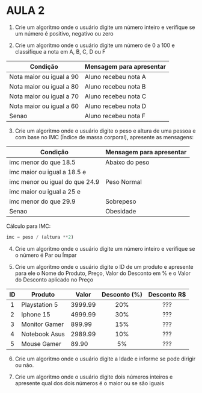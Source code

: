 # AULA 2

1. Crie um algoritmo onde o usuário digite um número inteiro e verifique se um número é positivo, negativo ou zero

2. Crie um algoritmo onde o usuário digite um número de 0 a 100 e classifique a nota em A, B, C, D ou F

  | Condição                 | Mensagem para apresentar |
  | ------------------------ | ------------------------ |
  | Nota maior ou igual a 90 | Aluno recebeu nota A     |
  | Nota maior ou igual a 80 | Aluno recebeu nota B     |
  | Nota maior ou igual a 70 | Aluno recebeu nota C     |
  | Nota maior ou igual a 60 | Aluno recebeu nota D     |
  | Senao                    | Aluno recebeu nota F     |


3. Crie um algoritmo onde o usuário digite o peso e altura de uma pessoa e com base no IMC (Índice de massa corporal), apresente as mensagens:

  | Condição                       | Mensagem para apresentar |
  | ------------------------------ | ------------------------ |
  | imc menor do que 18.5          | Abaixo do peso           |
  | imc maior ou igual a 18.5 e 
    imc menor ou igual do que 24.9 | Peso Normal              |
  | imc maior ou igual a 25 e 
    imc menor do que 29.9          | Sobrepeso                |
  | Senao                          | Obesidade                |


Cálculo para IMC:
```python
imc = peso / (altura **2)
```

4. Crie um algoritmo onde o usuário digite um número inteiro e verifique se o número é Par ou Ímpar

5. Crie um algoritmo onde o usuário digite o ID de um produto e apresente para ele o Nome do Produto, Preço, Valor do Desconto em % e o Valor do Desconto aplicado no Preço


  | ID   | Produto       | Valor   | Desconto (%) | Desconto R$ |
  | :--: | ------------- | ------- | :----------: | :---------: |
  | 1    | Playstation 5 | 3999.99 | 20%          | ???         |
  | 2    | Iphone 15     | 4999.99 | 30%          | ???         |
  | 3    | Monitor Gamer | 899.99  | 15%          | ???         |
  | 4    | Notebook Asus | 2989.99 | 10%          | ???         |
  | 5    | Mouse Gamer   | 89.90   | 5%           | ???         |


6. Crie um algoritmo onde o usuário digite a Idade e informe se pode dirigir ou não.

7. Crie um algoritmo onde o usuário digite dois números inteiros e apresente qual dos dois números é o maior ou se são iguais
